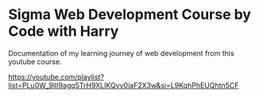 
# Sigma Web Development Course by Code with Harry

Documentation of my learning journey of web development from this youtube course.

https://youtube.com/playlist?list=PLu0W_9lII9agq5TrH9XLIKQvv0iaF2X3w&si=L9KqhPhEUQhtn5CF

